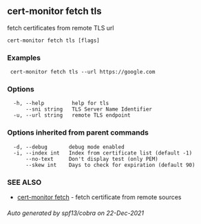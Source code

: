 ## cert-monitor fetch tls

fetch certificates from remote TLS url

```
cert-monitor fetch tls [flags]
```

### Examples

```
 cert-monitor fetch tls --url https://google.com
```

### Options

```
  -h, --help         help for tls
      --sni string   TLS Server Name Identifier
  -u, --url string   remote TLS endpoint
```

### Options inherited from parent commands

```
  -d, --debug       debug mode enabled
  -i, --index int   Index from certificate list (default -1)
      --no-text     Don't display test (only PEM)
      --skew int    Days to check for expiration (default 90)
```

### SEE ALSO

* [cert-monitor fetch](cert-monitor_fetch.md)	 - fetch certificate from remote sources

###### Auto generated by spf13/cobra on 22-Dec-2021
